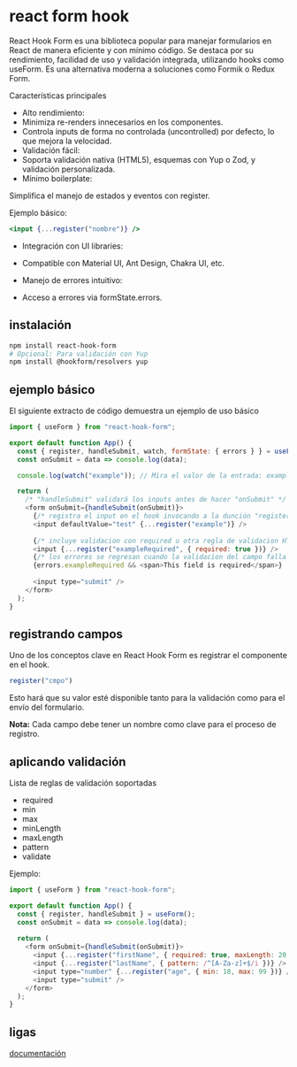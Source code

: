 # react form hook

React Hook Form es una biblioteca popular para manejar formularios en React de manera eficiente y con mínimo código. Se destaca por su rendimiento, facilidad de uso y validación integrada, utilizando hooks como useForm. Es una alternativa moderna a soluciones como Formik o Redux Form.


Características principales

* Alto rendimiento:
* Minimiza re-renders innecesarios en los componentes.
* Controla inputs de forma no controlada (uncontrolled) por defecto, lo que mejora la velocidad.
* Validación fácil:
* Soporta validación nativa (HTML5), esquemas con Yup o Zod, y validación personalizada.
* Mínimo boilerplate:

Simplifica el manejo de estados y eventos con register.

Ejemplo básico:

```jsx
<input {...register("nombre")} />

```
* Integración con UI libraries:

* Compatible con Material UI, Ant Design, Chakra UI, etc.

* Manejo de errores intuitivo:

* Acceso a errores via formState.errors.

## instalación

```sh
npm install react-hook-form
# Opcional: Para validación con Yup
npm install @hookform/resolvers yup
```

## ejemplo básico

El siguiente extracto de código demuestra un ejemplo de uso básico

```js
import { useForm } from "react-hook-form";

export default function App() {
  const { register, handleSubmit, watch, formState: { errors } } = useForm();
  const onSubmit = data => console.log(data);

  console.log(watch("example")); // Mira el valor de la entrada: example pasando su nombre

  return (
    /* "handleSubmit" validará los inputs antes de hacer "onSubmit" */
    <form onSubmit={handleSubmit(onSubmit)}>
      {/* registra el input en el hook invocando a la dunción "register" */}
      <input defaultValue="test" {...register("example")} />
      
      {/* incluye validacion con required u otra regla de validacion HTML */}
      <input {...register("exampleRequired", { required: true })} />
      {/* los errores se regresan cuando la validacion del campo falla  */}
      {errors.exampleRequired && <span>This field is required</span>}
      
      <input type="submit" />
    </form>
  );
}
```

## registrando campos 

Uno de los conceptos clave en React Hook Form es registrar el componente en el hook. 

```js
register("cmpo")
```

Esto hará que su valor esté disponible tanto para la validación como para el envío del formulario.

**Nota:** Cada campo debe tener un nombre como clave para el proceso de registro.

## aplicando validación

Lista de reglas de validación soportadas

* required
* min
* max
* minLength
* maxLength
* pattern
* validate


Ejemplo:
```js
import { useForm } from "react-hook-form";

export default function App() {
  const { register, handleSubmit } = useForm();
  const onSubmit = data => console.log(data);
   
  return (
    <form onSubmit={handleSubmit(onSubmit)}>
      <input {...register("firstName", { required: true, maxLength: 20 })} />
      <input {...register("lastName", { pattern: /^[A-Za-z]+$/i })} />
      <input type="number" {...register("age", { min: 18, max: 99 })} />
      <input type="submit" />
    </form>
  );
}
```

## ligas

[documentación](https://www.react-hook-form.com/get-started/)